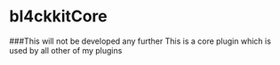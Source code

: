 # bl4ckkitCore
###This will not be developed any further
This is a core plugin which is used by all other of my plugins
